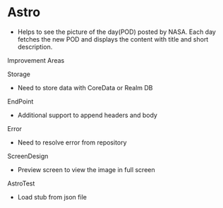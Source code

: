 # Astro
 - Helps to see the picture of the day(POD) posted by NASA. Each day fetches the new POD and displays the content with title and short description.

Improvement Areas

Storage
- Need to store data with CoreData or Realm DB

EndPoint
- Additional support to append headers and body 

Error
- Need to resolve error from repository

ScreenDesign
 - Preview screen to view the image in full screen
 
AstroTest
 - Load stub from json file
 
